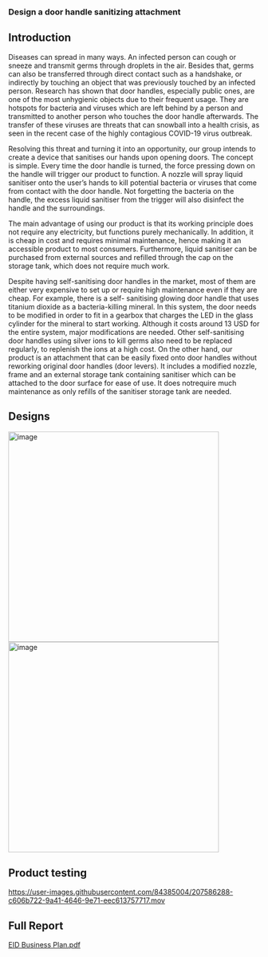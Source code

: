 ### Design a door handle sanitizing attachment
## Introduction
Diseases can spread in many ways. An infected person can cough or sneeze and transmit germs through droplets in the air. Besides that, germs can also be transferred through direct contact such as a handshake, or indirectly by touching an object that was previously touched by an infected person. Research has shown that door handles, especially public ones, are one of the most unhygienic objects due to their frequent usage. They are hotspots for bacteria and viruses which are left behind by a person and transmitted to another person who touches the door handle afterwards. The transfer of these viruses are threats that can snowball into a health crisis, as seen in the recent case of the highly contagious COVID-19 virus outbreak.

Resolving this threat and turning it into an opportunity, our group intends to create a device that sanitises our hands upon opening doors. The concept is simple. Every time the door handle is turned, the force pressing down on the handle will trigger our product to function. A nozzle will spray liquid sanitiser onto the user’s hands to kill potential bacteria or viruses that come from contact with the door handle. Not forgetting the bacteria on the handle, the excess liquid sanitiser from the trigger will also disinfect the handle and the surroundings.

The main advantage of using our product is that its working principle does not require any electricity, but functions purely mechanically. In addition, it is cheap in cost and requires minimal maintenance, hence making it an accessible product to most consumers. Furthermore, liquid sanitiser can be purchased from external sources and refilled through the cap on the storage tank, which does not require much work.

Despite having self-sanitising door handles in the market, most of them are either very expensive to set up or require high maintenance even if they are cheap. For example, there is a self- sanitising glowing door handle that uses titanium dioxide as a bacteria-killing mineral. In this system, the door needs to be modified in order to fit in a gearbox that charges the LED in the glass cylinder for the mineral to start working. Although it costs around 13 USD for the entire system, major modifications are needed. Other self-sanitising door handles using silver ions to kill germs also need to be replaced regularly, to replenish the ions at a high cost. On the other hand, our product is an attachment that can be easily fixed onto door handles without reworking original door handles (door levers). It includes a modified nozzle, frame and an external storage tank containing sanitiser which can be attached to the door surface for ease of use. It does notrequire much maintenance as only refills of the sanitiser storage tank are needed.

## Designs

<img width="422" alt="image" src="https://user-images.githubusercontent.com/84385004/207554898-19e8d95f-ae4b-4f26-ab74-ce6e843c8484.jpg">
<img width="422" alt="image" src="https://user-images.githubusercontent.com/84385004/207555882-453144e1-dd62-4236-9fa5-e87e71f63a96.jpg">

## Product testing

https://user-images.githubusercontent.com/84385004/207586288-c606b722-9a41-4646-9e71-eec613757717.mov

## Full Report
[EID Business Plan.pdf](https://github.com/nicholassung97/Design_door_handle_sanitizer/files/10227436/EID.Business.Plan.pdf)
